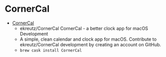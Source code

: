 # CornerCal
- [CornerCal](https://github.com/ekreutz/CornerCal)
  -  ekreutz/CornerCal CornerCal - a better clock app for macOS Development
  - A simple, clean calendar and clock app for macOS. Contribute to ekreutz/CornerCal development by creating an account on GitHub.
  - `brew cask install CornerCal`
